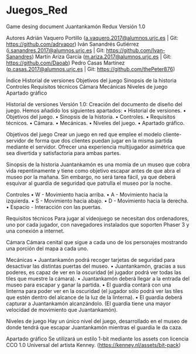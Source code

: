 # Juegos_Red

Game desing document
Juantankamón Redux
Versión 1.0

Autores
Adrián Vaquero Portillo   (a.vaquero.2017@alumnos.urjc.es   | Git: https://github.com/adrvapor)
Iván Sanandrés Gutiérrez  (i.sanandres.2017@alumnos.urjc.es | Git: https://github.com/Ivan-Sanandres)
Martín Ariza García       (m.ariza.2017@alumnos.urjc.es     | Git: https://github.com/Daoab)
Pedro Casas Martínez      (p.casas.2017@alumnos.urjc.es     | Git: https://github.com/thePeter876)

Índice 
Historial de versiones
Objetivos del juego
Sinopsis de la historia
Controles
Requisitos técnicos
Cámara
Mecánicas
Niveles de juego
Apartado gráfico
 

Historial de versiones
Versión 1.0: Creación del documento de diseño del juego. Hemos añadido los siguientes apartados:
•	Historial de versiones.
•	Objetivos del juego.
•	Sinopsis de la historia.
•	Controles.
•	Requisitos técnicos.
•	Cámara.
•	Mecánicas.
•	Niveles del juego.
•	Apartado gráfico.

Objetivos del juego
Crear un juego en red que emplee el modelo cliente-servidor de forma que dos clientes puedan jugar en la misma partida mediante el servidor. Ofrecer una experiencia multijugador asimétrica que sea divertida y satisfactoria para ambas partes.

Sinopsis de la historia
Juantankamón es una momia de un museo que cobra vida repentinamente y tiene como objetivo escapar antes de que abra el museo por la mañana. Sin embargo, no será tarea fácil, ya que deberá esquivar al guardia de seguridad que patrulla el museo por la noche.

Controles
•	W - Movimiento hacia arriba.
•	A - Movimiento hacia la izquierda.
•	S - Movimiento hacia abajo.
•	D - Movimiento hacia la derecha.
•	Espacio - Interacción con las puertas.

Requisitos técnicos
Para jugar al videojuego se necesitan dos ordenadores, uno por cada jugador, con navegadores instalados que soporten Phaser 3 y una conexión a internet.

Cámara
Cámara cenital que sigue a cada uno de los personajes mostrando una porción del mapa a cada uno.

Mecánicas
•	Juantankamón podrá recoger tarjetas de seguridad para desactivar las distintas puertas del museo.
•	Juantankamón, gracias a sus poderes, es capaz de ver en la oscuridad (el jugador podrá ver todas las tiles que muestre la cámara).
•	Juantankamón deberá llegar a la entrada del museo para escapar y ganar la partida.
•	El guardia contará con una linterna para poder ver en la oscuridad (el jugador sólo podrá ver las tiles que estén dentro del alcance de la luz de la linterna).
•	El guardia deberá capturar a Juantankamón alcanzándolo. (El guardia tiene una mayor velocidad de movimiento que Juantankamón).

Niveles de juego
Hay un único nivel del juego, desarrollado en el museo de donde tendrá que escapar Juantankamón mientras el guardia le da caza.

Apartado gráfico
Se utilizará un estilo 1-bit mediante los assets con licencia CCO 1.0 Universal del artista Kenney. (https://kenney.nl/assets/bit-pack)
